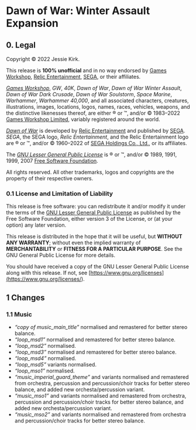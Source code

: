 # Dawn of War: Winter Assault Expansion

## 0. Legal
Copyright © 2022 Jessie Kirk.

This release is __100% unofficial__ and in no way endorsed by [Games Workshop](<https://www.games-workshop.com/>), [Relic Entertainment](<https://www.relic.com/>), [SEGA](<https://www.sega.com/>), or their affiliates.

_[Games Workshop](<https://www.games-workshop.com/>)_, _GW_, _40K_, _Dawn of War_, _Dawn of War Winter Assault_, _Dawn of War Dark Crusade_, _Dawn of War Soulstorm_, _Space Marine_, _Warhammer_, _Warhammer 40,000_, and all associated characters, creatures, illustrations, images, locations, logos, names, races, vehicles, weapons, and the distinctive likenesses thereof, are either ® or ™, and/or © 1983–2022 [Games Workshop Limited](<https://www.games-workshop.com/>), variably registered around the world.

_[Dawn of War](<https://www.dawnofwar.com/>)_ is developed by [Relic Entertainment](<https://www.relic.com/>) and published by [SEGA](<https://www.sega.com/>). _SEGA_, the SEGA logo, _Relic Entertainment_, and the Relic Entertainment logo are ® or ™, and/or © 1960–2022 of [SEGA Holdings Co., Ltd.](<https://www.sega.com/>), or its affiliates.

The _[GNU Lesser General Public License](<https://www.gnu.org/licenses/lgpl-3.0>)_ is ® or ™, and/or © 1989, 1991, 1999, 2007 [Free Software Foundation](<https://www.fsf.org/>).

All rights reserved. All other trademarks, logos and copyrights are the property of their respective owners.

### 0.1 License and Limitation of Liability

This release is free software: you can redistribute it and/or modify it under the terms of the [GNU Lesser General Public License](<https://www.gnu.org/licenses/lgpl-3.0>) as published by the Free Software Foundation, either version 3 of the License, or (at your option) any later version.

This release is distributed in the hope that it will be useful, but __WITHOUT ANY WARRANTY__; without even the implied warranty of __MERCHANTABILITY__ or __FITNESS FOR A PARTICULAR PURPOSE__. See the GNU General Public License for more details.

You should have received a copy of the GNU Lesser General Public License along with this release. If not, see [https://www.gnu.org/licenses](<https://www.gnu.org/licenses/>).

## 1 Changes

### 1.1 Music

* _“copy of music_main_title”_ normalised and remastered for better stereo balance.
* _“loop_msd1”_ normalised and remastered for better stereo balance.
* _“loop_msd2”_ normalised.
* _“loop_msd3”_ normalised and remastered for better stereo balance.
* _“loop_msd4”_ normalised.
* _“loop_msd5”_ variants normalised.
* _“loop_mso1”_ normalised.
* _“music_imperial_guard_theme”_ and variants normalised and remastered from orchestra, percussion and percussion/choir tracks for better stereo balance, and added new orchesta/percussion variant.
* _“music_mso1”_ and variants normalised and remastered from orchestra, percussion and percussion/choir tracks for better stereo balance, and added new orchesta/percussion variant.
* _“music_mso2”_ and variants normalised and remastered from orchestra and percussion/choir tracks for better stereo balance.
